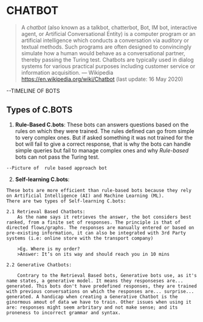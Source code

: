 # CHATBOT

>A *chatbot* (also known as a talkbot, chatterbot, Bot, IM bot, interactive agent, or Artificial Conversational Entity) is a computer program or an artificial intelligence which conducts a conversation via auditory or textual methods. Such programs are often designed to convincingly simulate how a human would behave as a conversational partner, thereby passing the Turing test. Chatbots are typically used in dialog systems for various practical purposes including customer service or information acquisition. — Wikipedia https://en.wikipedia.org/wiki/Chatbot (last update: 16 May 2020)

--TIMELINE OF BOTS

## Types of C.BOTS
  1. **Rule-Based C.bots**:
    These bots can answers questions based on the rules on which they were trained. The rules defined can go from simple to very complex ones. But if asked something it was not trained for the bot will fail to give a correct response, that is why the bots can handle simple queries but fail to manage complex ones and why *Rule-based* bots can not pass the Turing test.
    
    --Picture of  rule based approach bot
    
  2. **Self-learning C.bots**:
  
    These bots are more efficient than rule-based bots because they rely on Artificial Intelligence (AI) and Machine Learning (ML).
    There are two types of Self-learning C.bots:
    
    2.1 Retrieval Based Chatbots:
        As the name says it retrieves the answer, the bot considers best ranked, from a finite set of responses. The principle is that of directed flows/graphs. The responses are manually entered or based on pre-existing information, it can also be integrated with 3rd Party systems (i.e: online store with the transport company)
        
        >Eg. Where is my order?
        >Answer: It’s on its way and should reach you in 10 mins
        
    2.2 Generative Chatbots:
    
        Contrary to the Retrieval Based bots, Generative bots use, as it's name states, a generative model. It means they responseses are... generated. This bots don't have predefined responses, they are trained with previous conversations on which the responses are... surprise... generated. A handicap when creating a Generative Chatbot is the ginormous amout of data we have to train. Other issues when using it are: responses might seem arbritary and not make sense; and its proneness to incorrect grammar and syntax.
        
    
